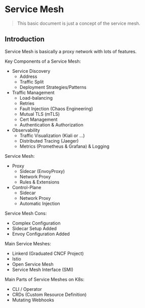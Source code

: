 # Service Mesh

> This basic document is just a concept of the service mesh.

## Introduction

Service Mesh is basically a proxy network with lots of features.

Key Components of a Service Mesh:
- Service Discovery
  - Address
  - Traffic Split
  - Deployment Strategies/Patterns
- Traffic Management
  - Load-balancing
  - Retries
  - Fault Injection (Chaos Engineering)
  - Mutual TLS (mTLS)
  - Cert Management
  - Authentication & Authorization
- Observability
  - Traffic Visualization (Kiali or ...)
  - Distributed Tracing (Jaeger)
  - Metrics (Prometheus & Grafana) & Logging

Service Mesh:
- Proxy
  - Sidecar (EnvoyProxy)
  - Network Proxy
  - Rules & Extensions
- Control-Plane
  - Sidecar
  - Network Proxy
  - Automatic Injection

Service Mesh Cons:
- Complex Configuration
- Sidecar Setup Added
- Envoy Configuration Added

Main Service Meshes:
- Linkerd (Graduated CNCF Project)
- Istio
- Open Service Mesh
- Service Mesh Interface (SMI)

Main Parts of Service Meshes on K8s:
- CLI / Operator
- CRDs (Custom Resource Definition)
- Mutating Webhooks